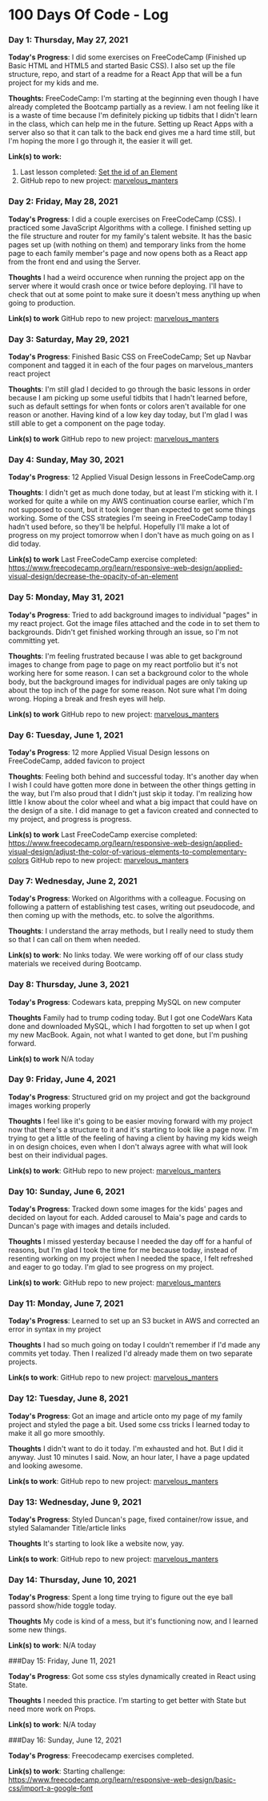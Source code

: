 # 100 Days Of Code - Log

### Day 1:  Thursday, May 27, 2021 

**Today's Progress**: I did some exercises on FreeCodeCamp (Finished up Basic HTML and HTML5 and started Basic CSS).  I also set up the file structure, repo, and start of a readme for a React App that will be a fun project for my kids and me.

**Thoughts:** FreeCodeCamp: I'm starting at the beginning even though I have already completed the Bootcamp partially as a review.  I am not feeling like it is a waste of time because I'm definitely picking up tidbits that I didn't learn in the class, which can help me in the future.  Setting up React Apps with a server also so that it can talk to the back end gives me a hard time still, but I'm hoping the more I go through it, the easier it will get.

**Link(s) to work:** 
1. Last lesson completed: [Set the id of an Element](https://www.freecodecamp.org/learn/responsive-web-design/basic-css/set-the-id-of-an-element)
2. GitHub repo to new project: [marvelous_manters](https://github.com/smanter82/marvelous_manters)




### Day 2: Friday, May 28, 2021

**Today's Progress**: I did a couple exercises on FreeCodeCamp (CSS).  I practiced some JavaScript Algorithms with a college.  I finished setting up the file structure and router for my family's talent website.  It has the basic pages set up (with nothing on them) and temporary links from the home page to each family member's page and now opens both as a React app from the front end and using the Server.

**Thoughts** I had a weird occurence when running the project app on the server where it would crash once or twice before deploying.  I'll have to check that out at some point to make sure it doesn't mess anything up when going to production. 

**Link(s) to work**
GitHub repo to new project: [marvelous_manters](https://github.com/smanter82/marvelous_manters)

### Day 3: Saturday, May 29, 2021

**Today's Progress**: Finished Basic CSS on FreeCodeCamp; Set up Navbar component and tagged it in each of the four pages on marvelous_manters react project

**Thoughts**: I'm still glad I decided to go through the basic lessons in order because I am picking up some useful tidbits that I hadn't learned before, such as default settings for when fonts or colors aren't available for one reason or another.  Having kind of a low key day today, but I'm glad I was still able to get a component on the page today.

**Link(s) to work**
GitHub repo to new project: [marvelous_manters](https://github.com/smanter82/marvelous_manters)

### Day 4: Sunday, May 30, 2021

**Today's Progress**: 12 Applied Visual Design lessons in FreeCodeCamp.org

**Thoughts**: I didn't get as much done today, but at least I'm sticking with it.  I worked for quite a while on my AWS continuation course earlier, which I'm not supposed to count, but it took longer than expected to get some things working. Some of the CSS strategies I'm seeing in FreeCodeCamp today I hadn't used before, so they'll be helpful. Hopefully I'll make a lot of progress on my project tomorrow when I don't have as much going on as I did today.

**Link(s) to work**
Last FreeCodeCamp exercise completed: https://www.freecodecamp.org/learn/responsive-web-design/applied-visual-design/decrease-the-opacity-of-an-element

### Day 5: Monday, May 31, 2021

**Today's Progress**: Tried to add background images to individual "pages" in my react project.  Got the image files attached and the code in to set them to backgrounds. Didn't get finished working through an issue, so I'm not committing yet.

**Thoughts**: I'm feeling frustrated because I was able to get background images to change from page to page on my react portfolio but it's not working here for some reason.  I can set a background color to the whole body, but the background images for individual pages are only taking up about the top inch of the page for some reason.  Not sure what I'm doing wrong.  Hoping a break and fresh eyes will help.

**Link(s) to work**
GitHub repo to new project: [marvelous_manters](https://github.com/smanter82/marvelous_manters)

### Day 6: Tuesday, June 1, 2021

**Today's Progress**: 12 more Applied Visual Design lessons on FreeCodeCamp, added favicon to project

**Thoughts**: Feeling both behind and successful today.  It's another day when I wish I could have gotten more done in between the other things getting in the way, but I'm also proud that I didn't just skip it today. I'm realizing how little I know about the color wheel and what a big impact that could have on the design of a site. I did manage to get a favicon created and connected to my project, and progress is progress.

**Link(s) to work**
Last FreeCodeCamp exercise completed: https://www.freecodecamp.org/learn/responsive-web-design/applied-visual-design/adjust-the-color-of-various-elements-to-complementary-colors
GitHub repo to new project: [marvelous_manters](https://github.com/smanter82/marvelous_manters)

### Day 7: Wednesday, June 2, 2021

**Today's Progress**: Worked on Algorithms with a colleague.  Focusing on following a pattern of establishing test cases, writing out pseudocode, and then coming up with the methods, etc. to solve the algorithms.

**Thoughts**: I understand the array methods, but I really need to study them so that I can call on them when needed.

**Link(s) to work**: No links today.  We were working off of our class study materials we received during Bootcamp.


### Day 8: Thursday, June 3, 2021

**Today's Progress**: Codewars kata, prepping MySQL on new computer

**Thoughts** Family had to trump coding today.  But I got one CodeWars Kata done and downloaded MySQL, which I had forgotten to set up when I got my new MacBook. Again, not what I wanted to get done, but I'm pushing forward.

**Link(s) to work** N/A today

### Day 9: Friday, June 4, 2021

**Today's Progress**: Structured grid on my project and got the background images working properly

**Thoughts** I feel like it's going to be easier moving forward with my project now that there's a structure to it and it's starting to look like a page now.  I'm trying to get a little of the feeling of having a client by having my kids weigh in on design choices, even when I don't always agree with what will look best on their individual pages.

**Link(s) to work**:
GitHub repo to new project: [marvelous_manters](https://github.com/smanter82/marvelous_manters)

### Day 10: Sunday, June 6, 2021

**Today's Progress**: Tracked down some images for the kids' pages and decided on layout for each.  Added carousel to Maia's page and cards to Duncan's page with images and details included.

**Thoughts** I missed yesterday because I needed the day off for a hanful of reasons, but I'm glad I took the time for me because today, instead of resenting working on my project when I needed the space, I felt refreshed and eager to go today.  I'm glad to see progress on my project.

**Link(s) to work**:
GitHub repo to new project: [marvelous_manters](https://github.com/smanter82/marvelous_manters)

### Day 11: Monday, June 7, 2021

**Today's Progress**: Learned to set up an S3 bucket in AWS and corrected an error in syntax in my project

**Thoughts** I had so much going on today I couldn't remember if I'd made any commits yet today. Then I realized I'd already made them on two separate projects.

**Link(s to work**:
GitHub repo to new project: [marvelous_manters](https://github.com/smanter82/marvelous_manters)

### Day 12: Tuesday, June 8, 2021

**Today's Progress**: Got an image and article onto my page of my family project and styled the page a bit.  Used some css tricks I learned today to make it all go more smoothly.

**Thoughts** I didn't want to do it today. I'm exhausted and hot.  But I did it anyway.  Just 10 minutes I said. Now, an hour later, I have a page updated and looking awesome.

**Link(s to work**:
GitHub repo to new project: [marvelous_manters](https://github.com/smanter82/marvelous_manters)

### Day 13: Wednesday, June 9, 2021

**Today's Progress**: Styled Duncan's page, fixed container/row issue, and styled Salamander Title/article links

**Thoughts** It's starting to look like a website now, yay.

**Link(s to work**:
GitHub repo to new project: [marvelous_manters](https://github.com/smanter82/marvelous_manters)

### Day 14: Thursday, June 10, 2021

**Today's Progress**: Spent a long time trying to figure out the eye ball passord show/hide toggle today.

**Thoughts** My code is kind of a mess, but it's functioning now, and I learned some new things.

**Link(s) to work**: N/A today

###Day 15: Friday, June 11, 2021

**Today's Progress**: Got some css styles dynamically created in React using State.

**Thoughts** I needed this practice.  I'm starting to get better with State but need more work on Props.

**Link(s) to work**: N/A today

###Day 16: Sunday, June 12, 2021

**Today's Progress**:  Freecodecamp exercises completed.

**Link(s) to work**:  Starting challenge:  https://www.freecodecamp.org/learn/responsive-web-design/basic-css/import-a-google-font
